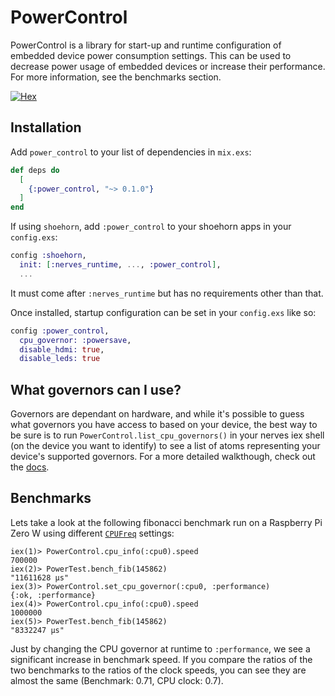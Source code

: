 # PowerControl

PowerControl is a library for start-up and runtime configuration of embedded device power consumption settings. This can be used to decrease power usage of embedded devices or increase their performance. For more information, see the benchmarks section.

[![Hex](https://img.shields.io/hexpm/v/power_control.svg?style=flat)](https://hexdocs.pm/power_control/PowerControl.html)

## Installation

Add `power_control` to your list of dependencies in `mix.exs`:

```elixir
def deps do
  [
    {:power_control, "~> 0.1.0"}
  ]
end
```

If using `shoehorn`, add `:power_control` to your shoehorn apps in your `config.exs`:

```elixir
config :shoehorn,
  init: [:nerves_runtime, ..., :power_control],
  ...
```
It must come after `:nerves_runtime` but has no requirements other than that.

Once installed, startup configuration can be set in your `config.exs` like so:

```elixir
config :power_control,
  cpu_governor: :powersave,
  disable_hdmi: true,
  disable_leds: true
```

## What governors can I use?

Governors are dependant on hardware, and while it's possible to guess what governors you have access to based on your device, the best way to be sure is to run `PowerControl.list_cpu_governors()` in your nerves iex shell (on the device you want to identify) to see a list of atoms representing your device's supported governors. For a more detailed walkthough, check out the [docs](https://hexdocs.pm/power_control/PowerControl.html).

## Benchmarks

Lets take a look at the following fibonacci benchmark run on a Raspberry Pi Zero W using different [`CPUFreq`](https://www.kernel.org/doc/html/v4.15/admin-guide/pm/cpufreq.html) settings:

```
iex(1)> PowerControl.cpu_info(:cpu0).speed
700000
iex(2)> PowerTest.bench_fib(145862)
"11611628 μs"
iex(3)> PowerControl.set_cpu_governor(:cpu0, :performance)
{:ok, :performance}
iex(4)> PowerControl.cpu_info(:cpu0).speed
1000000
iex(5)> PowerTest.bench_fib(145862)
"8332247 μs"
```

Just by changing the CPU governor at runtime to `:performance`, we see a significant increase in benchmark speed. If you compare the ratios of the two benchmarks to the ratios of the clock speeds, you can see they are almost the same (Benchmark: 0.71, CPU clock: 0.7).
